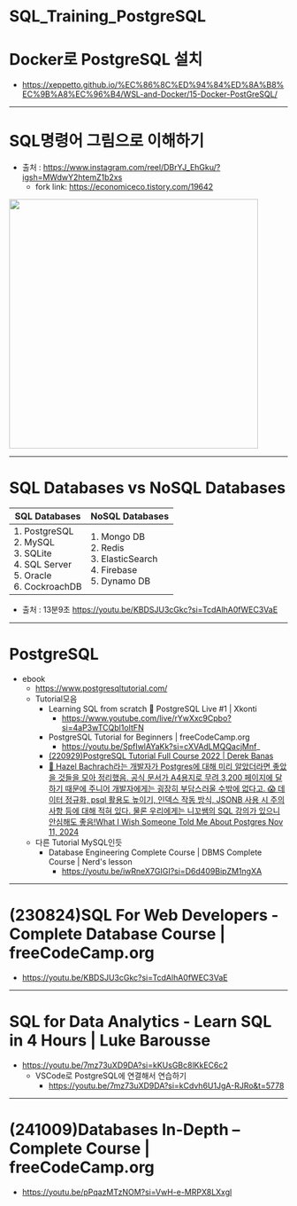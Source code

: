 # SQL_Training_PostgreSQL

# Docker로 PostgreSQL 설치
- https://xeppetto.github.io/%EC%86%8C%ED%94%84%ED%8A%B8%EC%9B%A8%EC%96%B4/WSL-and-Docker/15-Docker-PostGreSQL/

<hr />

# SQL명령어 그림으로 이해하기
- 출처 : https://www.instagram.com/reel/DBrYJ_EhGku/?igsh=MWdwY2htemZ1b2xs
  - fork link: https://economiceco.tistory.com/19642

<img width=450px src="https://github.com/user-attachments/assets/0da8b29c-bad8-4f4e-9857-f683e336744e" />

<hr />

# SQL Databases vs NoSQL Databases

|SQL Databases|NoSQL Databases|
|-|-|
|1. PostgreSQL<br>2. MySQL<br>3. SQLite<br>4. SQL Server<br>5. Oracle<br>6. CockroachDB|1. Mongo DB<br>2. Redis<br>3. ElasticSearch<br>4. Firebase<br>5. Dynamo DB|

- 출처 : 13분9초 https://youtu.be/KBDSJU3cGkc?si=TcdAlhA0fWEC3VaE

<hr />

# PostgreSQL
- ebook
  - https://www.postgresqltutorial.com/
  - Tutorial모음
    - Learning SQL from scratch 🔴 PostgreSQL Live #1 | Xkonti
      - https://www.youtube.com/live/rYwXxc9Cpbo?si=4aP3wTCQbl1oItFN
    - PostgreSQL Tutorial for Beginners | freeCodeCamp.org
      -  https://youtu.be/SpfIwlAYaKk?si=cXVAdLMQQacjMnf_
    - [(220929)PostgreSQL Tutorial Full Course 2022 | Derek Banas](https://youtu.be/85pG_pDkITY?si=x8asVdoWzfnlFT0p)
    - [🐘 Hazel Bachrach라는 개발자가 Postgres에 대해 미리 알았더라면 좋았을 것들을 모아 정리했음. 공식 문서가 A4용지로 무려 3,200 페이지에 달하기 때문에 주니어 개발자에게는 굉장히 부담스러울 수밖에 없다고. 😱 데이터 정규화, psql 활용도 높이기, 인덱스 작동 방식, JSONB 사용 시 주의사항 등에 대해 적혀 있다. 물론 우리에게는 니꼬쌤의 SQL 강의가 있으니 안심해도 좋음!What I Wish Someone Told Me About Postgres Nov 11, 2024](https://challahscript.com/what_i_wish_someone_told_me_about_postgres)
  - 다른 Tutorial MySQL인듯
    - Database Engineering Complete Course | DBMS Complete Course | Nerd's lesson
      - https://youtu.be/iwRneX7GIGI?si=D6d409BipZM1ngXA



<hr>

# (230824)SQL For Web Developers - Complete Database Course | freeCodeCamp.org
- https://youtu.be/KBDSJU3cGkc?si=TcdAlhA0fWEC3VaE

<hr />

# SQL for Data Analytics - Learn SQL in 4 Hours | Luke Barousse
- https://youtu.be/7mz73uXD9DA?si=kKUsGBc8lKkEC6c2
  - VSCode로 PostgreSQL에 연결해서 연습하기
    - https://youtu.be/7mz73uXD9DA?si=kCdvh6U1JgA-RJRo&t=5778 

<hr />

# (241009)Databases In-Depth – Complete Course | freeCodeCamp.org
- https://youtu.be/pPqazMTzNOM?si=VwH-e-MRPX8LXxgl
